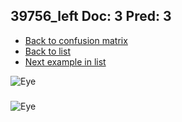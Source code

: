 ## 39756_left Doc: 3 Pred: 3
- [Back to confusion matrix](https://github.com/juliandewit/kaggle_retinopathy/blob/master/matrix.md)
- [Back to list](https://github.com/juliandewit/kaggle_retinopathy/blob/master/lists/33/list.md)
- [Next example in list](https://github.com/juliandewit/kaggle_retinopathy/blob/master/lists/33/39/3988_left.md)

![Eye](https://retinopaty.blob.core.windows.net/size1024/39756_left_3.jpeg)

### 

![Eye]()
